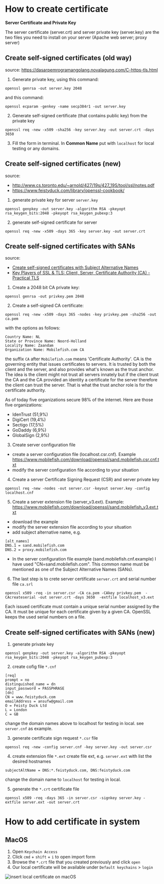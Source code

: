# How to create certificate

**Server Certificate and Private Key**

The server certificate (server.crt) and server private key (server.key) are the two files you need to install on your server (Apache web server; proxy server)

## Create self-signed certificates (old way)
source: https://dasarpemrogramangolang.novalagung.com/C-https-tls.html

1. Generate private key, using this command:
```
openssl genrsa -out server.key 2048
```
and this command:
```
openssl ecparam -genkey -name secp384r1 -out server.key
```

2. Generate self-signed certificate (that contains public key) from the private key 
```
openssl req -new -x509 -sha256 -key server.key -out server.crt -days 3650
```

3. Fill the form in terminal. In **Common Name** put with `localhost` for local testing or any domains. 

## Create self-signed certificates (new)
source: 
- http://www.cs.toronto.edu/~arnold/427/19s/427_19S/tool/ssl/notes.pdf
- https://www.feistyduck.com/library/openssl-cookbook/

1. generate private key for server `server.key`
```
openssl genpkey -out server.key -algorithm RSA -pkeyopt rsa_keygen_bits:2048 -pkeyopt rsa_keygen_pubexp:3
```
2. generate self-signed certificate for server
```
openssl req -new -x509 -days 365 -key server.key -out server.crt
```

## Create self-signed certificates with SANs
source:
- [Create self-signed certificates with Subject Alternative Names](https://www.youtube.com/watch?v=qoS4bLmstlk)
- [Key Players of SSL & TLS: Client, Server, Certificate Authority (CA) - Practical TLS](https://www.youtube.com/watch?v=C7Y4UEBJ0Og)
1. Create a 2048 bit CA private key:
```
openssl genrsa -out privkey.pem 2048
```
2. Create a self-signed CA certificate:
```
openssl req -new -x509 -days 365 -nodes -key privkey.pem -sha256 -out ca.pem
```
with the options as follows:
```
Country Name: NL
State or Province Name: Noord-Holland
Locality Name: Zaandam
Organization Name: Mobilefish.com CA
```
the suffix `CA` after `Mobilefish.com` means 'Certificate Authority'. CA is the governing entity that issues certificates to servers. It is trusted by both the client and the server, and also provides what's known as the trust anchor. The idea is the client might not trust all servers innately but if the client trust the CA and the CA provided an identity a certificate for the server therefore the client can trust the server. That is what the trust anchor role is for the certificate authority.    

As of today five organizations secure 98% of the internet. Here are those five organizations:
- IdenTrust (51,9%)
- DigiCert (19,4%)
- Sectigo (17,5%)
- GoDaddy (6,9%)
- GlobalSign (2,9%)

3. Create server configuration file
- create a server configuration file (localhost.csr.cnf). Example https://www.mobilefish.com/download/openssl/sand.mobilefish.csr.cnf.txt
- modify the server configuration file according to your situation

4. Create a server Certificate Signing Request (CSR) and server private key
```
openssl req -new -nodes -out server.csr -keyout server.key -config localhost.cnf
```

5. Create a server extension file (server_v3.ext). Example: https://www.mobilefish.com/download/openssl/sand.mobilefish_v3.ext.txt
- download the example
- modify the server extension file according to your situation
- add subject alternative name, e.g.
```
[alt_names]
DNS.1 = sand.mobilefish.com 
DNS.2 = proxy.mobilefish.com 
```
- In the server configuration file example (sand.mobilefish.cnf.example) I have used "CN=sand.mobilefish.com". 
This common name must be mentioned as one of the Subject Alternative Names (SANs).

6. The last step is to crete server certificate `server.crt` and serial number file `ca.srl`
```
openssl x509 -req -in server.csr -CA ca.pem -CAkey privkey.pem  -CAcreateserial -out server.crt -days 3650  -extfile localhost_v3.ext 
```
Each issued certificate must contain a unique serial number assigned by the CA. It must be unique for each certificate given by a given CA. 
OpenSSL keeps the used serial numbers on a file.

## Create self-signed certificates with SANs (new)

1. generate private key

```
openssl genpkey -out server.key -algorithm RSA -pkeyopt rsa_keygen_bits:2048 -pkeyopt rsa_keygen_pubexp:3
```

2. create cofig file `*.cnf`

```
[req]
prompt = no
distinguished_name = dn
input_password = PASSPHRASE
[dn]
CN = www.feistyduck.com
emailAddress = ansufw@gmail.com
O = Feisty Duck Ltd
L = London
C = GB
```
change the domain names above to localhost for testing in local. see `server.cnf` as example.

3. generate certificate sign request `*.csr` file
```
openssl req -new -config server.cnf -key server.key -out server.csr   
```

4. create extension file `*.ext`
create file ext, e.g. `server.ext` with list the desired hostnames
```
subjectAltName = DNS:*.feistyduck.com, DNS:feistyduck.com
```
change the domain name to `localhost` for testing in local.

5. generate the `*.crt` certificate file
```
openssl x509 -req -days 365 -in server.csr -signkey server.key -extfile server.ext -out server.crt 
```

# How to add certificate in system

## MacOS

1. Open `Keychain Access`
2. Click `cmd` + `shift` + `i` to open import form
3. Browse the `*.crt` file that you created previously and click `open`
4. Our local certificate will be available under `Default keychains` > `login` 

![insert local certificate on macOS](./macos_keychain.png)